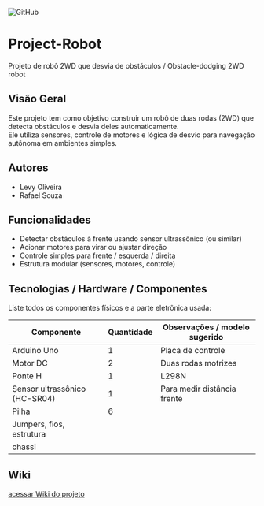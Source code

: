 ![GitHub](https://img.shields.io/github/license/rafaasouza/senac-tat?style=for-the-badge)

# Project-Robot

Projeto de robô 2WD que desvia de obstáculos / Obstacle-dodging 2WD robot

## Visão Geral

Este projeto tem como objetivo construir um robô de duas rodas (2WD) que detecta obstáculos e desvia deles automaticamente.  
Ele utiliza sensores, controle de motores e lógica de desvio para navegação autônoma em ambientes simples.

##  Autores

- Levy Oliveira  
- Rafael Souza  

## Funcionalidades

- Detectar obstáculos à frente usando sensor ultrassônico (ou similar)  
- Acionar motores para virar ou ajustar direção  
- Controle simples para frente / esquerda / direita  
- Estrutura modular (sensores, motores, controle)

## Tecnologias / Hardware / Componentes

Liste todos os componentes físicos e a parte eletrônica usada:

| Componente | Quantidade | Observações / modelo sugerido |
|------------|------------|-------------------------------|
| Arduino Uno | 1 | Placa de controle |
| Motor DC | 2 | Duas rodas motrizes |
| Ponte H | 1 | L298N  |
| Sensor ultrassônico (HC-SR04) | 1 | Para medir distância frente |
| Pilha | 6 |
| Jumpers, fios, estrutura
| chassi






## Wiki
[acessar Wiki do projeto](https://github.com/rafaasouza/Project-Robot/wiki)
